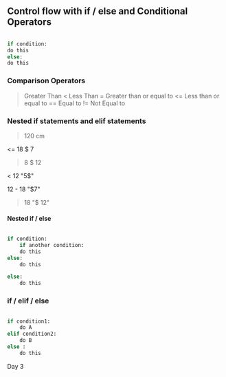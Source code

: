 ## Control flow with if / else and Conditional Operators

```python 

if condition:
do this 
else:
do this

```
### Comparison Operators 

> Greater Than 
< Less Than 
>= Greater than or equal to 
<= Less than or equal to 
== Equal to 
!= Not Equal to 

### Nested if statements and elif statements 

> 120 cm 

<= 18 $ 7 

> 8 $ 12

< 12 "5$" 

12 - 18 "$7"

> 18 "$ 12"

#### Nested if / else

```python 

if condition:
    if another condition:
    do this 
else:
    do this

else:
    do this

```

### if / elif / else 

```python

if condition1:
    do A
elif condition2:
    do B
else : 
    do this 

```


Day 3 
